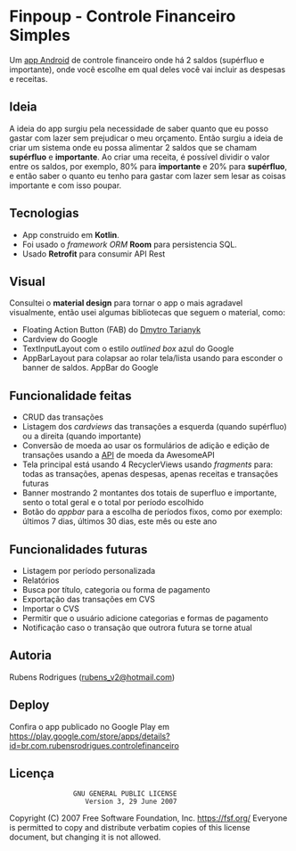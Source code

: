 # Finpoup - Controle Financeiro Simples
Um [app Android](https://play.google.com/store/apps/details?id=br.com.rubensrodrigues.controlefinanceiro) de controle financeiro onde há 2 saldos (supérfluo e importante), onde você escolhe em qual deles você vai incluir as despesas e receitas.
## Ideia
A ideia do app surgiu pela necessidade de saber quanto que eu posso gastar com lazer sem prejudicar o meu orçamento. Então surgiu a ideia de criar um sistema onde eu possa alimentar 2 saldos que se chamam **supérfluo** e **importante**. Ao criar uma receita, é possível dividir o valor entre os saldos, por exemplo, 80% para **importante** e 20% para **supérfluo**, e então saber o quanto eu tenho para gastar com lazer sem lesar as coisas importante e com isso poupar.
## Tecnologias
- App construido em **Kotlin**. 
- Foi usado o _framework ORM_ **Room** para persistencia SQL.
- Usado **Retrofit** para consumir API Rest
## Visual
Consultei o **material design** para tornar o app o mais agradavel visualmente, então usei algumas bibliotecas que seguem o material, como:
- Floating Action Button (FAB) do [Dmytro Tarianyk](https://github.com/Clans/FloatingActionButton)
- Cardview do Google
- TextInputLayout com o estilo _outlined box_ azul do Google
- AppBarLayout para colapsar ao rolar tela/lista usando para esconder o banner de saldos. AppBar do Google
## Funcionalidade feitas
- CRUD das transações
- Listagem dos _cardviews_ das transações a esquerda (quando supérfluo) ou a direita (quando importante)
- Conversão de moeda ao usar os formulários de adição e edição de transações usando a [API](https://docs.awesomeapi.com.br/api-de-moedas) de moeda da AwesomeAPI
- Tela principal está usando 4 RecyclerViews usando _fragments_ para: todas as transações, apenas despesas, apenas receitas e transações futuras
- Banner mostrando 2 montantes dos totais de superfluo e importante, sento o total geral e o total por período escolhido
- Botão do _appbar_ para a escolha de períodos fixos, como por exemplo: últimos 7 dias, últimos 30 dias, este mês ou este ano 
## Funcionalidades futuras
- Listagem por período personalizada
- Relatórios
- Busca por título, categoria ou forma de pagamento
- Exportação das transações em CVS
- Importar o CVS
- Permitir que o usuário adicione categorias e formas de pagamento
- Notificação caso o transação que outrora futura se torne atual
## Autoria
Rubens Rodrigues (rubens_v2@hotmail.com)
## Deploy
Confira o app publicado no Google Play em https://play.google.com/store/apps/details?id=br.com.rubensrodrigues.controlefinanceiro
## Licença
                    GNU GENERAL PUBLIC LICENSE
                       Version 3, 29 June 2007

 Copyright (C) 2007 Free Software Foundation, Inc. <https://fsf.org/>
 Everyone is permitted to copy and distribute verbatim copies
 of this license document, but changing it is not allowed.
